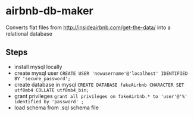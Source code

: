 # airbnb-db-maker
Converts flat files from http://insideairbnb.com/get-the-data/ into a relational database


## Steps

* install mysql locally
* create mysql user `CREATE USER 'newusername'@'localhost' IDENTIFIED BY 'secure_password';`
* create database in mysql `CREATE DATABASE fakeAirbnb CHARACTER SET utf8mb4 COLLATE utf8mb4_bin;`
* grant privileges `grant all privileges on fakeAirbnb.* to 'user'@'%' identified by 'password' ;`
* load schema from .sql schema file
